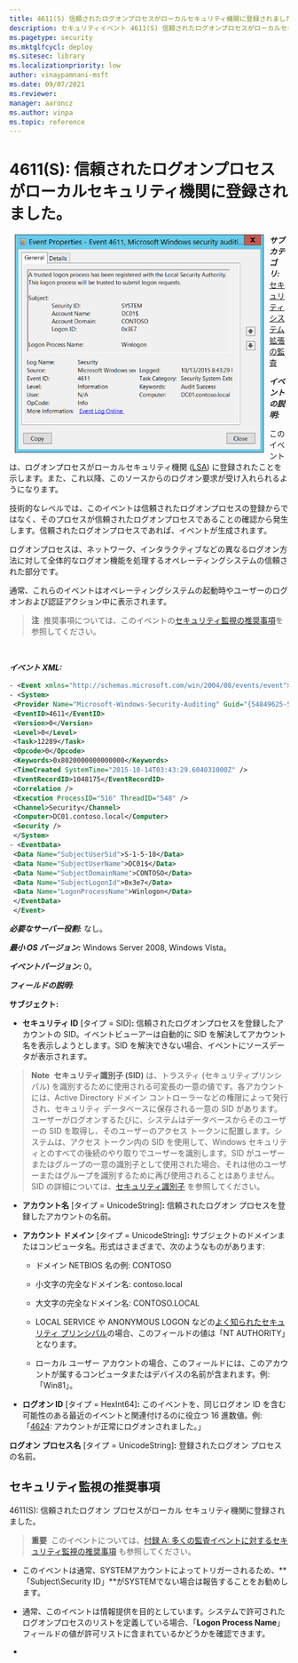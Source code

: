 ```yaml
---
title: 4611(S) 信頼されたログオンプロセスがローカルセキュリティ機関に登録されました。
description: セキュリティイベント 4611(S) 信頼されたログオンプロセスがローカルセキュリティ機関に登録されました、について説明します。
ms.pagetype: security
ms.mktglfcycl: deploy
ms.sitesec: library
ms.localizationpriority: low
author: vinaypamnani-msft
ms.date: 09/07/2021
ms.reviewer: 
manager: aaroncz
ms.author: vinpa
ms.topic: reference
---
```


# 4611(S): 信頼されたログオンプロセスがローカルセキュリティ機関に登録されました。


<img src="images/event-4611.png" alt="イベント 4611 のイラスト" width="449" height="393" hspace="10" align="left" />

***サブカテゴリ:***&nbsp;[セキュリティシステム拡張の監査](audit-security-system-extension.md)

***イベントの説明:***

このイベントは、ログオンプロセスがローカルセキュリティ機関 ([LSA](/windows/win32/secauthn/lsa-authentication)) に登録されたことを示します。また、これ以降、このソースからのログオン要求が受け入れられるようになります。

技術的なレベルでは、このイベントは信頼されたログオンプロセスの登録からではなく、そのプロセスが信頼されたログオンプロセスであることの確認から発生します。信頼されたログオンプロセスであれば、イベントが生成されます。

ログオンプロセスは、ネットワーク、インタラクティブなどの異なるログオン方法に対して全体的なログオン機能を処理するオペレーティングシステムの信頼された部分です。

通常、これらのイベントはオペレーティングシステムの起動時やユーザーのログオンおよび認証アクション中に表示されます。

> **注**&nbsp;&nbsp;推奨事項については、このイベントの[セキュリティ監視の推奨事項](#security-monitoring-recommendations)を参照してください。

<br clear="all">

***イベント XML:***
```xml
- <Event xmlns="http://schemas.microsoft.com/win/2004/08/events/event">
- <System>
 <Provider Name="Microsoft-Windows-Security-Auditing" Guid="{54849625-5478-4994-A5BA-3E3B0328C30D}" /> 
 <EventID>4611</EventID> 
 <Version>0</Version> 
 <Level>0</Level> 
 <Task>12289</Task> 
 <Opcode>0</Opcode> 
 <Keywords>0x8020000000000000</Keywords> 
 <TimeCreated SystemTime="2015-10-14T03:43:29.604031000Z" /> 
 <EventRecordID>1048175</EventRecordID> 
 <Correlation /> 
 <Execution ProcessID="516" ThreadID="548" /> 
 <Channel>Security</Channel> 
 <Computer>DC01.contoso.local</Computer> 
 <Security /> 
 </System>
- <EventData>
 <Data Name="SubjectUserSid">S-1-5-18</Data> 
 <Data Name="SubjectUserName">DC01$</Data> 
 <Data Name="SubjectDomainName">CONTOSO</Data> 
 <Data Name="SubjectLogonId">0x3e7</Data> 
 <Data Name="LogonProcessName">Winlogon</Data> 
 </EventData>
 </Event>

```

***必要なサーバー役割:*** なし。

***最小 OS バージョン:*** Windows Server 2008, Windows Vista。

***イベントバージョン:*** 0。

***フィールドの説明:***

**サブジェクト:**

-   **セキュリティ ID** \[タイプ = SID\]**:** 信頼されたログオンプロセスを登録したアカウントの SID。イベントビューアーは自動的に SID を解決してアカウント名を表示しようとします。SID を解決できない場合、イベントにソースデータが表示されます。

> **Note**&nbsp;&nbsp;**セキュリティ識別子 (SID)** は、トラスティ (セキュリティプリンシパル) を識別するために使用される可変長の一意の値です。各アカウントには、Active Directory ドメイン コントローラーなどの権限によって発行され、セキュリティ データベースに保存される一意の SID があります。ユーザーがログオンするたびに、システムはデータベースからそのユーザーの SID を取得し、そのユーザーのアクセス トークンに配置します。システムは、アクセス トークン内の SID を使用して、Windows セキュリティとのすべての後続のやり取りでユーザーを識別します。SID がユーザーまたはグループの一意の識別子として使用された場合、それは他のユーザーまたはグループを識別するために再び使用されることはありません。SID の詳細については、[セキュリティ識別子](/windows/access-protection/access-control/security-identifiers) を参照してください。

-   **アカウント名** \[タイプ = UnicodeString\]**:** 信頼されたログオン プロセスを登録したアカウントの名前。

-   **アカウント ドメイン** \[タイプ = UnicodeString\]**:** サブジェクトのドメインまたはコンピュータ名。形式はさまざまで、次のようなものがあります:

    -   ドメイン NETBIOS 名の例: CONTOSO

    -   小文字の完全なドメイン名: contoso.local

    -   大文字の完全なドメイン名: CONTOSO.LOCAL

    -   LOCAL SERVICE や ANONYMOUS LOGON などの[よく知られたセキュリティ プリンシパル](/windows/security/identity-protection/access-control/security-identifiers)の場合、このフィールドの値は「NT AUTHORITY」となります。

    -   ローカル ユーザー アカウントの場合、このフィールドには、このアカウントが属するコンピュータまたはデバイスの名前が含まれます。例: 「Win81」。

-   **ログオン ID** \[タイプ = HexInt64\]**:** このイベントを、同じログオン ID を含む可能性のある最近のイベントと関連付けるのに役立つ 16 進数値。例: 「[4624](event-4624.md): アカウントが正常にログオンされました。」

**ログオン プロセス名** \[タイプ = UnicodeString\]**:** 登録されたログオン プロセスの名前。

## セキュリティ監視の推奨事項

4611(S): 信頼されたログオン プロセスがローカル セキュリティ機関に登録されました。

> **重要**&nbsp;&nbsp;このイベントについては、[付録 A: 多くの監査イベントに対するセキュリティ監視の推奨事項](appendix-a-security-monitoring-recommendations-for-many-audit-events.md) も参照してください。

-   このイベントは通常、SYSTEMアカウントによってトリガーされるため、**「Subject\\Security ID」**がSYSTEMでない場合は報告することをお勧めします。

-   通常、このイベントは情報提供を目的としています。システムで許可されたログオンプロセスのリストを定義している場合、「**Logon Process Name**」フィールドの値が許可リストに含まれているかどうかを確認できます。

-
